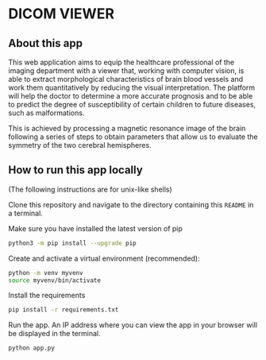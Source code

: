 # DICOM VIEWER

## About this app

This web application aims to equip the  healthcare professional of the imaging department with a viewer that, working with computer vision, is able to extract morphological characteristics of brain blood vessels and work them quantitatively by reducing the visual interpretation. The platform will help the doctor to determine a more accurate prognosis and to be able to predict the degree of susceptibility of certain children to future diseases, such as malformations.

This is achieved by processing a magnetic resonance image of the brain following a series of steps to obtain parameters that allow us to evaluate the symmetry of the two cerebral hemispheres.

## How to run this app locally

(The following instructions are for unix-like shells)

Clone this repository and navigate to the directory containing this `README` in
a terminal.

Make sure you have installed the latest version of pip

```bash
python3 -m pip install --upgrade pip
```

Create and activate a virtual environment (recommended):

```bash
python -m venv myvenv
source myvenv/bin/activate
```

Install the requirements

```bash
pip install -r requirements.txt
```

Run the app. An IP address where you can view the app in your browser will be
displayed in the terminal.

```bash
python app.py
```
